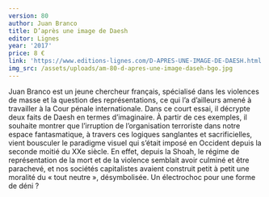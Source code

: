 ```yaml
---
version: 80
author: Juan Branco
title: D’après une image de Daesh
editor: Lignes
year: '2017'
price: 8 €
link: 'https://www.editions-lignes.com/D-APRES-UNE-IMAGE-DE-DAESH.html'
img_src: /assets/uploads/am-80-d-apres-une-image-daseh-bgo.jpg
---
```

Juan Branco est un jeune chercheur français, spécialisé dans les violences de masse et la question des représentations, ce qui l’a d’ailleurs amené à travailler à la Cour pénale internationale. Dans ce court essai, il décrypte deux faits de Daesh en termes d’imaginaire. À partir de ces exemples, il souhaite montrer que l’irruption de l’organisation terroriste dans notre espace fantasmatique, à travers ces logiques sanglantes et sacrificielles, vient bousculer le paradigme visuel qui s’était imposé en Occident depuis la seconde moitié du XXe siècle. En effet, depuis la Shoah, le régime de représentation de la mort et de la violence semblait avoir culminé et être parachevé, et nos sociétés capitalistes avaient construit petit à petit une moralité du « tout neutre », désymbolisée. Un électrochoc pour une forme de déni ?
